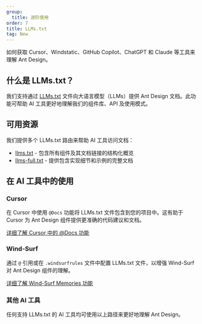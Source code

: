 ```yaml
---
group:
  title: 进阶使用
order: 7
title: LLMs.txt
tag: New
---
```


如何获取 Cursor、Windstatic、GitHub Copilot、ChatGPT 和 Claude 等工具来理解 Ant Design。

## 什么是 LLMs.txt？

我们支持通过 [LLMs.txt](https://llmstxt.org/) 文件向大语言模型（LLMs）提供 Ant Design 文档。此功能可帮助 AI 工具更好地理解我们的组件库、API 及使用模式。

## 可用资源

我们提供多个 LLMs.txt 路由来帮助 AI 工具访问文档：

- [llms.txt](https://ant.design/llms.txt) - 包含所有组件及其文档链接的结构化概览
- [llms-full.txt](https://ant.design/llms-full.txt) - 提供包含实现细节和示例的完整文档

## 在 AI 工具中的使用

### Cursor

在 Cursor 中使用 `@Docs` 功能将 LLMs.txt 文件包含到您的项目中。这有助于 Cursor 为 Ant Design 组件提供更准确的代码建议和文档。

[详细了解 Cursor 中的 @Docs 功能](https://docs.cursor.com/zh/context/@-symbols/@-docs)

### Wind-Surf

通过 `@` 引用或在 `.windsurfrules` 文件中配置 LLMs.txt 文件，以增强 Wind-Surf 对 Ant Design 组件的理解。

[详细了解 Wind-Surf Memories 功能](https://docs.codeium.com/windsurf/memories#memories-and-rules)

### 其他 AI 工具

任何支持 LLMs.txt 的 AI 工具均可使用以上路径来更好地理解 Ant Design。
